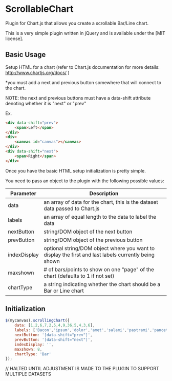 # ScrollableChart
Plugin for Chart.js that allows you create a scrollable Bar/Line chart.

This is a very simple plugin written in jQuery and is available under the [MIT license].

## Basic Usage ##

Setup HTML for a chart (refer to Chart.js documentation for more details: http://www.chartjs.org/docs/ )

*you must add a next and previous button somewhere that will connect to the chart.

NOTE: the next and previous buttons must have a data-shift attribute denoting whether it is "next" or "prev"

Ex.
```html
<div data-shift="prev">
	<span>Left</span>
</div>
<div>
	<canvas id="canvas"></canvas>
</div>
<div data-shift="next">
	<span>Right</span>
</div>
```
Once you have the basic HTML setup initialization is pretty simple.

You need to pass an object to the plugin with the following possible values:

| Parameter | Description          |
| ------------- | ----------- |
| data      | an array of data for the chart, this is the dataset data passed to Chart.js |
| labels     | an array of equal length to the data to label the data |
| nextButton     | string/DOM object of the next button |
| prevButton     | string/DOM object of the previous button |
| indexDisplay     | optional string/DOM object where you want to display the first and last labels currently being shown |
| maxshown     | # of bars/points to show on one "page" of the chart (defaults to 1 if not set) |
| chartType     | a string indicating whether the chart should be a Bar or Line chart |

## Initialization ##
```javascript
$(mycanvas).scrollingChart({
	data: [1,2,6,7,2,5,4,9,36,5,4,3,6],
	labels: ['Bacon','ipsum','dolor','amet','salami','pastrami','pancetta','cow','strip','steak','porchetta','kielbasa','landjaeger'],
	nextButton: '[data-shift="prev"]',
	prevButton: '[data-shift="next"]',
	indexDisplay: '',
	maxshown: 8,
	chartType: 'Bar'
});
```
// HALTED UNTIL ADJUSTMENT IS MADE TO THE PLUGIN TO SUPPORT MULTIPLE DATASETS
